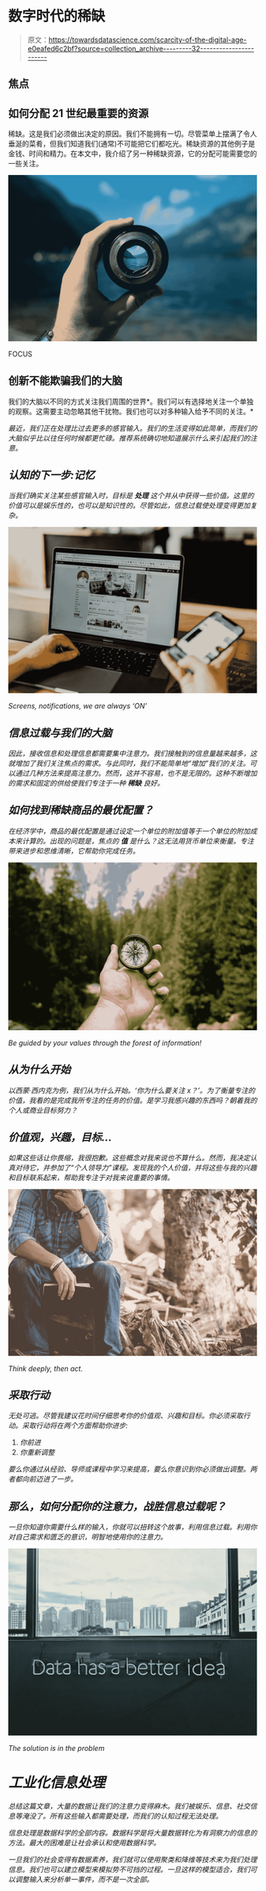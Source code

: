 # 数字时代的稀缺

> 原文：<https://towardsdatascience.com/scarcity-of-the-digital-age-e0eafed6c2bf?source=collection_archive---------32----------------------->

## 焦点

## 如何分配 21 世纪最重要的资源

稀缺。这是我们必须做出决定的原因。我们不能拥有一切。尽管菜单上摆满了令人垂涎的菜肴，但我们知道我们(通常)不可能把它们都吃光。稀缺资源的其他例子是金钱、时间和精力。在本文中，我介绍了另一种稀缺资源，它的分配可能需要您的一些关注。

![](img/16273a9fefbd893b9c5f5f2dfeb2bc69.png)

FOCUS

## 创新不能欺骗我们的大脑

我们的大脑以不同的方式关注我们周围的世界*。我们可以有选择地关注一个单独的观察。这需要主动忽略其他干扰物。我们也可以对多种输入给予不同的关注。*

*最近，我们正在处理比过去更多的感官输入。我们的生活变得如此简单，而我们的大脑似乎比以往任何时候都更忙碌。推荐系统确切地知道展示什么来引起我们的注意。*

## *认知的下一步:记忆*

*当我们确实关注某些感官输入时，目标是 ***处理*** 这个并从中获得一些价值。这里的价值可以是娱乐性的，也可以是知识性的。尽管如此，信息过载使处理变得更加复杂。*

*![](img/76fcc108515548136b29e22c5858aeba.png)*

*Screens, notifications, we are always ‘ON’*

## *信息过载与我们的大脑*

*因此，接收信息和处理信息都需要集中注意力。我们接触到的信息量越来越多，这就增加了我们关注焦点的需求。与此同时，我们不能简单地“增加”我们的关注。可以通过几种方法来提高注意力。然而，这并不容易，也不是无限的。这种不断增加的需求和固定的供给使我们专注于一种 ***稀缺*** 良好。*

## *如何找到稀缺商品的最优配置？*

*在经济学中，商品的最优配置是通过设定一个单位的附加值等于一个单位的附加成本来计算的。出现的问题是，焦点的 ***值*** 是什么？这无法用货币单位来衡量。专注带来进步和思维清晰，它帮助你完成任务。*

*![](img/63138df866eb9c38aeb4afe00d571617.png)*

*Be guided by your values through the forest of information!*

## *从为什么开始*

*以西蒙·西内克为例，我们从为什么开始。‘你为什么要关注 x？’。为了衡量专注的价值，我看的是完成我所专注的任务的价值。是学习我感兴趣的东西吗？朝着我的个人或商业目标努力？*

## *价值观，兴趣，目标…*

*如果这些话让你畏缩，我很抱歉。这些概念对我来说也不算什么。然而，我决定认真对待它，并参加了“个人领导力”课程。发现我的个人价值，并将这些与我的兴趣和目标联系起来，帮助我专注于对我来说重要的事情。*

*![](img/ee968a6c6d39273d7a40dc8a6af6e69f.png)*

*Think deeply, then act.*

## *采取行动*

*无处可逃。尽管我建议花时间仔细思考你的价值观、兴趣和目标。你必须采取行动。采取行动将在两个方面帮助你进步:*

1.  *你前进*
2.  *你重新调整*

*要么你通过从经验、导师或课程中学习来提高，要么你意识到你必须做出调整。两者都向前迈进了一步。*

## *那么，如何分配你的注意力，战胜信息过载呢？*

*一旦你知道你需要什么样的输入，你就可以扭转这个故事，利用信息过载。利用你对自己需求和匮乏的意识，明智地使用你的注意力。*

*![](img/86d92d4bb152aeebab591e4409d73c90.png)*

*The solution is in the problem*

# *工业化信息处理*

*总结这篇文章，大量的数据让我们的注意力变得麻木。我们被娱乐、信息、社交信息等淹没了。所有这些输入都需要处理，而我们的认知过程无法处理。*

*信息处理是数据科学的全部内容。数据科学是将大量数据转化为有洞察力的信息的方法。最大的困难是让社会承认和使用数据科学。*

*一旦我们的社会变得有数据素养，我们就可以使用聚类和降维等技术来为我们处理信息。我们也可以建立模型来模拟势不可挡的过程。一旦这样的模型适合，我们可以调整输入来分析单一事件，而不是一次全部。*